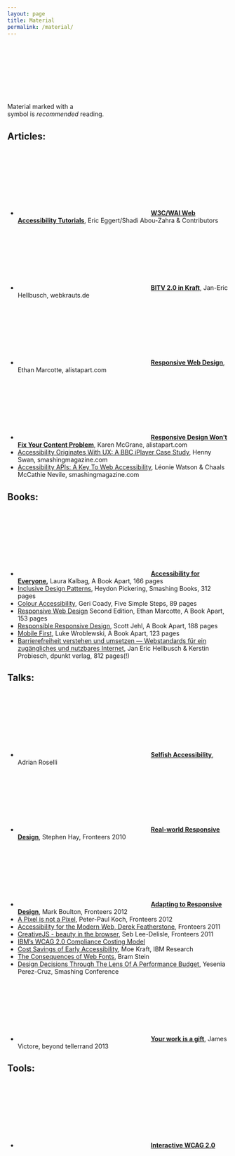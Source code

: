 ```yaml
---
layout: page
title: Material
permalink: /material/
---
```


Material marked with a **<svg class="icon icon-star" title="Star"><use xlink:href="{{ "/sprite.svg#icon-star"  | prepend: site.baseurl }}"></use></svg>** symbol is _recommended_ reading.

## Articles:

* **<svg class="icon icon-star" title="Star"><use xlink:href="{{ "/sprite.svg#icon-star"  | prepend: site.baseurl }}"></use></svg> [W3C/WAI Web Accessibility Tutorials](http://w3c.github.io/wai-tutorials/)**, Eric Eggert/Shadi Abou-Zahra & Contributors
* **<svg class="icon icon-star" title="Star"><use xlink:href="{{ "/sprite.svg#icon-star"  | prepend: site.baseurl }}"></use></svg> [BITV 2.0 in Kraft](http://webkrauts.de/artikel/2011/bitv-20-kraft)**, Jan-Eric Hellbusch, webkrauts.de
* **<svg class="icon icon-star" title="Star"><use xlink:href="{{ "/sprite.svg#icon-star"  | prepend: site.baseurl }}"></use></svg> [Responsive Web Design](http://alistapart.com/article/responsive-web-design)**, Ethan Marcotte, alistapart.com
* **<svg class="icon icon-star" title="Star"><use xlink:href="{{ "/sprite.svg#icon-star"  | prepend: site.baseurl }}"></use></svg> [Responsive Design Won’t Fix Your Content Problem](http://alistapart.com/column/responsive-design-wont-fix-your-content-problem)**, Karen McGrane, alistapart.com
* [Accessibility Originates With UX: A BBC iPlayer Case Study](http://www.smashingmagazine.com/2015/02/23/bbc-iplayer-accessibility-case-study/), Henny Swan, smashingmagazine.com
* [Accessibility APIs: A Key To Web Accessibility](http://www.smashingmagazine.com/2015/03/16/web-accessibility-with-accessibility-api/), Léonie Watson & Chaals McCathie Nevile, smashingmagazine.com

## Books:

* **<svg class="icon icon-star" title="Star"><use xlink:href="{{ "/sprite.svg#icon-star"  | prepend: site.baseurl }}"></use></svg> [Accessibility for Everyone](https://abookapart.com/products/accessibility-for-everyone),** Laura Kalbag, A Book Apart, 166 pages
* [Inclusive Design Patterns](https://www.smashingmagazine.com/inclusive-design-patterns/), Heydon Pickering, Smashing Books, 312 pages
* [Colour Accessibility](http://www.fivesimplesteps.com/products/colour-accessibility), Geri Coady, Five Simple Steps, 89 pages
* [Responsive Web Design](http://abookapart.com/products/responsive-web-design) Second Edition, Ethan Marcotte, A Book Apart, 153 pages
* [Responsible Responsive Design](http://abookapart.com/products/responsible-responsive-design), Scott Jehl, A Book Apart, 188 pages
* [Mobile First](http://abookapart.com/products/mobile-first), Luke Wroblewski, A Book Apart, 123 pages
* [Barrierefreiheit verstehen und umsetzen — Webstandards für ein zugängliches und nutzbares Internet](http://www.barrierefreies-webdesign.de/dpunkt/), Jan Eric Hellbusch & Kerstin Probiesch, dpunkt verlag, 812 pages(!)

## Talks:

* **<svg class="icon icon-star" title="Star"><use xlink:href="{{ "/sprite.svg#icon-star"  | prepend: site.baseurl }}"></use></svg> [Selfish Accessibility](http://blog.adrianroselli.com/2015/03/slides-selfish-accessibility-for-avega.html)**, Adrian Roselli
* **<svg class="icon icon-star" title="Star"><use xlink:href="{{ "/sprite.svg#icon-star"  | prepend: site.baseurl }}"></use></svg> [Real-world Responsive Design](https://vimeo.com/15986231)**, Stephen Hay, Fronteers 2010
* **<svg class="icon icon-star" title="Star"><use xlink:href="{{ "/sprite.svg#icon-star"  | prepend: site.baseurl }}"></use></svg> [Adapting to Responsive Design](https://vimeo.com/52450815)**, Mark Boulton, Fronteers 2012
* [A Pixel is not a Pixel](https://vimeo.com/52851511), Peter-Paul Koch, Fronteers 2012
* [Accessibility for the Modern Web, Derek Featherstone](https://vimeo.com/31072025), Fronteers 2011
* [CreativeJS - beauty in the browser](https://vimeo.com/30909615), Seb Lee-Delisle, Fronteers 2011
* [IBM’s WCAG 2.0 Compliance Costing Model](https://www-03.ibm.com/able/education/downloads/IBM_WCAG_2.0_Compliance_Costing_Model_CSUN13.pdf)
* [Cost Savings of Early Accessibility](http://www-03.ibm.com/able/education/downloads/CostSavingsofEarlyAccessibility-CSUN-2012_accessible_IBM.pdf), Moe Kraft, IBM Research
* [The Consequences of Web Fonts](https://speakerdeck.com/bramstein/the-consequences-of-web-fonts), Bram Stein
* [Design Decisions Through The Lens Of A Performance Budget](https://vimeo.com/108328247), Yesenia Perez-Cruz, Smashing Conference
* **<svg class="icon icon-star" title="Star"><use xlink:href="{{ "/sprite.svg#icon-star"  | prepend: site.baseurl }}"></use></svg> [Your work is a gift](https://vimeo.com/69452647)**, James Victore, beyond tellerrand 2013

## Tools:

* **<svg class="icon icon-star" title="Star"><use xlink:href="{{ "/sprite.svg#icon-star"  | prepend: site.baseurl }}"></use></svg> [Interactive WCAG 2.0](http://vigetlabs.github.io/interactive-wcag/)**
